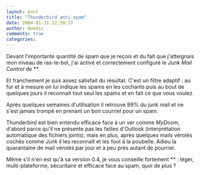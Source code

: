 ```yaml
---
layout: post
title: "Thunderbird anti-spam"
date: 2004-01-31 22:59:17
author: Hoedic
comments: true
categories: 
---
```



Devant l'importante quantité de spam que je reçois et du fait que j'atteignais mon niveau de ras-le-bol, j'ai activé et correctement configuré le *Junk Mail Control* de **.

Et franchement je suis assez satisfait du résultat. C'est un filtre adaptif : au fur et à mesure on lui indique les spams en les cochants puis au bout de quelques jours il reconnait tout seul les spams et en fait ce que vous voulez.

Après quelques semaines d'utilisation il retrouve 99% du junk mail et ne s'est jamais trompé en prenant un bon courriel pour un spam.

Thunderbird est bien entendu efficace face à un ver comme *MyDoom*, d'abord parce qu'il ne présente pas les failles d'Outlook (interprétation automatique des fichiers joints), mais en plus, après quelques mails vérolés cochés comme *Junk* il les reconnaît et les fout à la poubelle. Adieu la quarantaine de mail vérolés par jour et à peu près autant de pourriel.

Même s'il n'en est qu'à sa version 0.4, je vous conseille fortement ** : léger, multi-plateforme, sécuritaire et efficace face au spam, quoi de plus ?